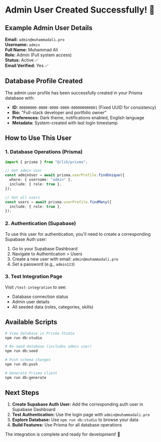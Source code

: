 # Admin User Created Successfully! 🎉

## Example Admin User Details

**Email:** `admin@muhammadali.pro`  
**Username:** `admin`  
**Full Name:** Muhammad Ali  
**Role:** Admin (Full system access)  
**Status:** Active ✅  
**Email Verified:** Yes ✅

## Database Profile Created

The admin user profile has been successfully created in your Prisma database with:

- **ID:** `00000000-0000-0000-0000-000000000001` (Fixed UUID for consistency)
- **Bio:** "Full-stack developer and portfolio owner"
- **Preferences:** Dark theme, notifications enabled, English language
- **Metadata:** System-created with last login timestamp

## How to Use This User

### 1. Database Operations (Prisma)

```typescript
import { prisma } from "@/lib/prisma";

// Get admin user
const adminUser = await prisma.userProfile.findUnique({
  where: { username: "admin" },
  include: { role: true },
});

// Get all users
const users = await prisma.userProfile.findMany({
  include: { role: true },
});
```

### 2. Authentication (Supabase)

To use this user for authentication, you'll need to create a corresponding Supabase Auth user:

1. Go to your Supabase Dashboard
2. Navigate to Authentication > Users
3. Create a new user with email: `admin@muhammadali.pro`
4. Set a password (e.g., `admin123`)

### 3. Test Integration Page

Visit `/test-integration` to see:

- Database connection status
- Admin user details
- All seeded data (roles, categories, skills)

## Available Scripts

```bash
# View database in Prisma Studio
npm run db:studio

# Re-seed database (includes admin user)
npm run db:seed

# Push schema changes
npm run db:push

# Generate Prisma client
npm run db:generate
```

## Next Steps

1. **Create Supabase Auth User:** Add the corresponding auth user in Supabase Dashboard
2. **Test Authentication:** Use the login page with `admin@muhammadali.pro`
3. **Explore Database:** Use `npm run db:studio` to browse your data
4. **Build Features:** Use Prisma for all database operations

The integration is complete and ready for development! 🚀
